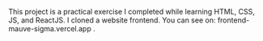 This project is a practical exercise I completed while learning HTML, CSS, JS, and ReactJS. I cloned a website frontend. You can see on: frontend-mauve-sigma.vercel.app
.
